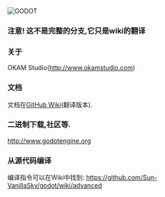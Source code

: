![GODOT](/logo.png)

### 注意! 这不是完整的分支,它只是wiki的翻译


### 关于

OKAM Studio(http://www.okamstudio.com)

### 文档

文档在[GitHub Wiki](https://github.com/Sun-VanillaSky/godot/wiki)(翻译版本).

### 二进制下载,社区等.

http://www.godotengine.org

### 从源代码编译

编译指令可以在Wiki中找到:
https://github.com/Sun-VanillaSky/godot/wiki/advanced
